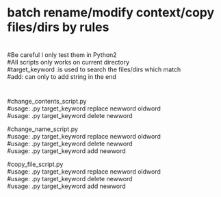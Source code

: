 # batch rename/modify context/copy files/dirs by rules
#  
#Be careful I only test them in Python2  
#All scripts only works on current directory  
#target_keyword :is used to search the files/dirs which match  
#add: can only to add string in the end
#  
#change_contents_script.py  
#usage: .py target_keyword  replace  newword oldword  
#usage: .py target_keyword  delete   newword   
  
  
#change_name_script.py	   
#usage: .py target_keyword  replace  newword oldword   
#usage: .py target_keyword  delete   newword   
#usage: .py target_keyword  add      newword   
  
#copy_file_script.py  
#usage: .py target_keyword  replace  newword oldword   
#usage: .py target_keyword  delete   newword  
#usage: .py target_keyword  add      newword   
  
